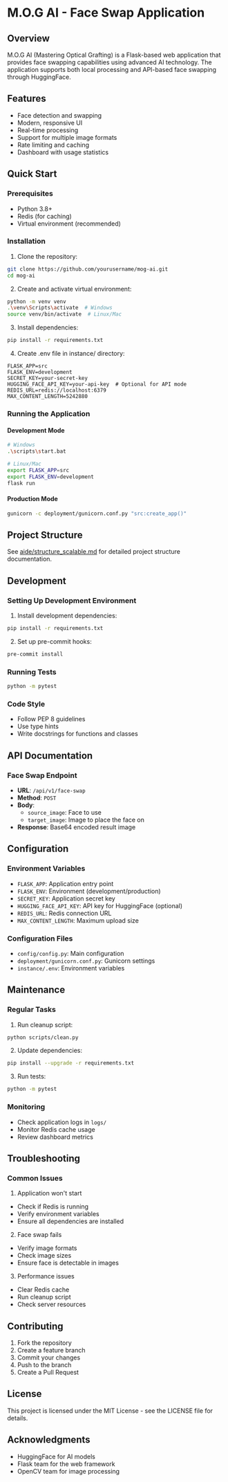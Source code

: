 # M.O.G AI - Face Swap Application

## Overview
M.O.G AI (Mastering Optical Grafting) is a Flask-based web application that provides face swapping capabilities using advanced AI technology. The application supports both local processing and API-based face swapping through HuggingFace.

## Features
- Face detection and swapping
- Modern, responsive UI
- Real-time processing
- Support for multiple image formats
- Rate limiting and caching
- Dashboard with usage statistics

## Quick Start

### Prerequisites
- Python 3.8+
- Redis (for caching)
- Virtual environment (recommended)

### Installation

1. Clone the repository:
```bash
git clone https://github.com/yourusername/mog-ai.git
cd mog-ai
```

2. Create and activate virtual environment:
```bash
python -m venv venv
.\venv\Scripts\activate  # Windows
source venv/bin/activate  # Linux/Mac
```

3. Install dependencies:
```bash
pip install -r requirements.txt
```

4. Create .env file in instance/ directory:
```env
FLASK_APP=src
FLASK_ENV=development
SECRET_KEY=your-secret-key
HUGGING_FACE_API_KEY=your-api-key  # Optional for API mode
REDIS_URL=redis://localhost:6379
MAX_CONTENT_LENGTH=5242880
```

### Running the Application

#### Development Mode
```bash
# Windows
.\scripts\start.bat

# Linux/Mac
export FLASK_APP=src
export FLASK_ENV=development
flask run
```

#### Production Mode
```bash
gunicorn -c deployment/gunicorn.conf.py "src:create_app()"
```

## Project Structure
See [aide/structure_scalable.md](aide/structure_scalable.md) for detailed project structure documentation.

## Development

### Setting Up Development Environment
1. Install development dependencies:
```bash
pip install -r requirements.txt
```

2. Set up pre-commit hooks:
```bash
pre-commit install
```

### Running Tests
```bash
python -m pytest
```

### Code Style
- Follow PEP 8 guidelines
- Use type hints
- Write docstrings for functions and classes

## API Documentation

### Face Swap Endpoint
- **URL**: `/api/v1/face-swap`
- **Method**: `POST`
- **Body**: 
  - `source_image`: Face to use
  - `target_image`: Image to place the face on
- **Response**: Base64 encoded result image

## Configuration

### Environment Variables
- `FLASK_APP`: Application entry point
- `FLASK_ENV`: Environment (development/production)
- `SECRET_KEY`: Application secret key
- `HUGGING_FACE_API_KEY`: API key for HuggingFace (optional)
- `REDIS_URL`: Redis connection URL
- `MAX_CONTENT_LENGTH`: Maximum upload size

### Configuration Files
- `config/config.py`: Main configuration
- `deployment/gunicorn.conf.py`: Gunicorn settings
- `instance/.env`: Environment variables

## Maintenance

### Regular Tasks
1. Run cleanup script:
```bash
python scripts/clean.py
```

2. Update dependencies:
```bash
pip install --upgrade -r requirements.txt
```

3. Run tests:
```bash
python -m pytest
```

### Monitoring
- Check application logs in `logs/`
- Monitor Redis cache usage
- Review dashboard metrics

## Troubleshooting

### Common Issues

1. Application won't start
- Check if Redis is running
- Verify environment variables
- Ensure all dependencies are installed

2. Face swap fails
- Verify image formats
- Check image sizes
- Ensure face is detectable in images

3. Performance issues
- Clear Redis cache
- Run cleanup script
- Check server resources

## Contributing
1. Fork the repository
2. Create a feature branch
3. Commit your changes
4. Push to the branch
5. Create a Pull Request

## License
This project is licensed under the MIT License - see the LICENSE file for details.

## Acknowledgments
- HuggingFace for AI models
- Flask team for the web framework
- OpenCV team for image processing 